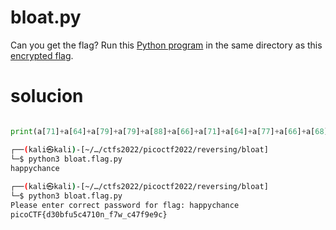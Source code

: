 # bloat.py

 Can you get the flag? Run this [Python program](https://artifacts.picoctf.net/c/432/bloat.flag.py) in the same directory as this [encrypted flag](https://artifacts.picoctf.net/c/432/flag.txt.enc).

# solucion

```python

print(a[71]+a[64]+a[79]+a[79]+a[88]+a[66]+a[71]+a[64]+a[77]+a[66]+a[68])
```

 ```bash
┌──(kali㉿kali)-[~/…/ctfs2022/picoctf2022/reversing/bloat]
└─$ python3 bloat.flag.py
happychance
                                                                                                                                                                                                         
┌──(kali㉿kali)-[~/…/ctfs2022/picoctf2022/reversing/bloat]
└─$ python3 bloat.flag.py
Please enter correct password for flag: happychance
picoCTF{d30bfu5c4710n_f7w_c47f9e9c}

 ```